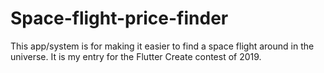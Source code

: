 # Space-flight-price-finder
This app/system is for making it easier to find a space flight around in the universe. It is my entry for the Flutter Create contest of 2019.
